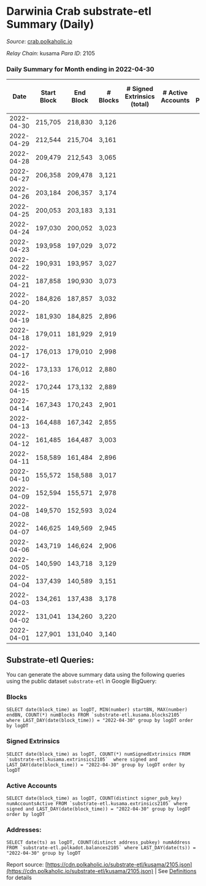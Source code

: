 # Darwinia Crab substrate-etl Summary (Daily)

_Source_: [crab.polkaholic.io](https://crab.polkaholic.io)

*Relay Chain*: kusama
*Para ID*: 2105



### Daily Summary for Month ending in 2022-04-30


| Date | Start Block | End Block | # Blocks | # Signed Extrinsics (total) | # Active Accounts | # Passive | # New | # Addresses with Balances | # Events | # Transfers | # XCM Transfers In | # XCM Transfers Out |
| ---- | ----------- | --------- | -------- | --------------------------- | ----------------- | --------- | ----- | ------------------------- | -------- | ----------- | ------------------ | ------------------- |
| 2022-04-30 | 215,705 | 218,830 | 3,126  |  |  |  |  | 8 | 6,254 |   |   |   |
| 2022-04-29 | 212,544 | 215,704 | 3,161  |  |  |  |  | 8 | 6,323 |   |   |   |
| 2022-04-28 | 209,479 | 212,543 | 3,065  |  |  |  |  | 8 | 6,132 |   |   |   |
| 2022-04-27 | 206,358 | 209,478 | 3,121  |  |  |  |  | 8 | 6,244 |   |   |   |
| 2022-04-26 | 203,184 | 206,357 | 3,174  |  |  |  |  | 8 | 6,350 |   |   |   |
| 2022-04-25 | 200,053 | 203,183 | 3,131  |  |  |  |  | 8 | 6,263 |   |   |   |
| 2022-04-24 | 197,030 | 200,052 | 3,023  |  |  |  |  | 8 | 6,048 |   |   |   |
| 2022-04-23 | 193,958 | 197,029 | 3,072  |  |  |  |  | 8 | 6,146 |   |   |   |
| 2022-04-22 | 190,931 | 193,957 | 3,027  |  |  |  |  | 8 | 6,055 |   |   |   |
| 2022-04-21 | 187,858 | 190,930 | 3,073  |  |  |  |  | 8 | 6,148 |   |   |   |
| 2022-04-20 | 184,826 | 187,857 | 3,032  |  |  |  |  | 8 | 6,066 |   |   |   |
| 2022-04-19 | 181,930 | 184,825 | 2,896  |  |  |  |  | 8 | 5,793 |   |   |   |
| 2022-04-18 | 179,011 | 181,929 | 2,919  |  |  |  |  | 8 | 5,840 |   |   |   |
| 2022-04-17 | 176,013 | 179,010 | 2,998  |  |  |  |  | 8 | 5,998 |   |   |   |
| 2022-04-16 | 173,133 | 176,012 | 2,880  |  |  |  |  | 8 | 5,761 |   |   |   |
| 2022-04-15 | 170,244 | 173,132 | 2,889  |  |  |  |  | 8 | 5,780 |   |   |   |
| 2022-04-14 | 167,343 | 170,243 | 2,901  |  |  |  |  | 8 | 5,804 |   |   |   |
| 2022-04-13 | 164,488 | 167,342 | 2,855  |  |  |  |  | 8 | 5,711 |   |   |   |
| 2022-04-12 | 161,485 | 164,487 | 3,003  |  |  |  |  | 8 | 6,008 |   |   |   |
| 2022-04-11 | 158,589 | 161,484 | 2,896  |  |  |  |  | 8 | 5,793 |   |   |   |
| 2022-04-10 | 155,572 | 158,588 | 3,017  |  |  |  |  | 8 | 6,036 |   |   |   |
| 2022-04-09 | 152,594 | 155,571 | 2,978  |  |  |  |  | 8 | 5,958 |   |   |   |
| 2022-04-08 | 149,570 | 152,593 | 3,024  |  |  |  |  | 8 | 6,049 |   |   |   |
| 2022-04-07 | 146,625 | 149,569 | 2,945  |  |  |  |  | 8 | 5,892 |   |   |   |
| 2022-04-06 | 143,719 | 146,624 | 2,906  |  |  |  |  | 8 | 5,814 |   |   |   |
| 2022-04-05 | 140,590 | 143,718 | 3,129  |  |  |  |  | 8 | 6,259 |   |   |   |
| 2022-04-04 | 137,439 | 140,589 | 3,151  |  |  |  |  | 8 | 6,304 |   |   |   |
| 2022-04-03 | 134,261 | 137,438 | 3,178  |  |  |  |  | 8 | 6,358 |   |   |   |
| 2022-04-02 | 131,041 | 134,260 | 3,220  |  |  |  |  | 8 | 6,442 |   |   |   |
| 2022-04-01 | 127,901 | 131,040 | 3,140  |  |  |  |  | 8 | 6,281 |   |   |   |

## Substrate-etl Queries:
You can generate the above summary data using the following queries using the public dataset `substrate-etl` in Google BigQuery:


### Blocks
```
SELECT date(block_time) as logDT, MIN(number) startBN, MAX(number) endBN, COUNT(*) numBlocks FROM `substrate-etl.kusama.blocks2105`  where LAST_DAY(date(block_time)) = "2022-04-30" group by logDT order by logDT
```


### Signed Extrinsics
```
SELECT date(block_time) as logDT, COUNT(*) numSignedExtrinsics FROM `substrate-etl.kusama.extrinsics2105`  where signed and LAST_DAY(date(block_time)) = "2022-04-30" group by logDT order by logDT
```


### Active Accounts
```
SELECT date(block_time) as logDT, COUNT(distinct signer_pub_key) numAccountsActive FROM `substrate-etl.kusama.extrinsics2105` where signed and LAST_DAY(date(block_time)) = "2022-04-30" group by logDT order by logDT
```


### Addresses:
```
SELECT date(ts) as logDT, COUNT(distinct address_pubkey) numAddress FROM `substrate-etl.polkadot.balances2105` where LAST_DAY(date(ts)) = "2022-04-30" group by logDT
```



Report source: [https://cdn.polkaholic.io/substrate-etl/kusama/2105.json](https://cdn.polkaholic.io/substrate-etl/kusama/2105.json) | See [Definitions](/DEFINITIONS.md) for details
